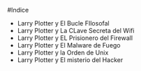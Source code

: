 #Indice

* Larry Plotter y El Bucle FIlosofal
* Larry Plotter y La CLave Secreta del Wifi
* Larry Plotter y EL Prisionero del Firewall
* Larry Plotter y El Malware de Fuego
* Larry Plotter y la Orden de Unix
* Larry Plotter y El misterio del Hacker
